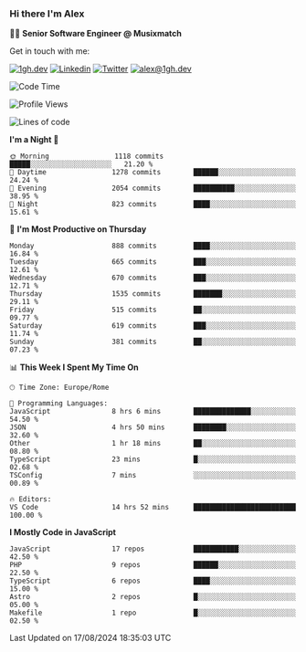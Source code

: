 ### Hi there I'm Alex

👨‍💻 __Senior Software Engineer @ Musixmatch__

Get in touch with me:

[![1gh.dev](https://img.shields.io/static/v1?label=1gh.dev&message=%20&color=red&logo=&style=flat-square&logoColor=white)](https://www.1gh.dev/)
[![Linkedin](https://img.shields.io/static/v1?label=Linkedin&message=%20&color=blue&logo=Linkedin&style=flat-square&logoColor=white)](https://linkedin.com/in/alexghirelli)
[![Twitter](https://img.shields.io/static/v1?label=Twitter&message=%20&color=blue&logo=Twitter&style=flat-square&logoColor=white)](https://twitter.com/alexGhirelli)
[![alex@1gh.dev](https://img.shields.io/static/v1?label=alex@1gh.dev&message=%20&color=red&logo=gmail&style=flat-square&logoColor=white)](mailto:alex@1gh.dev)

<!--START_SECTION:waka-->
![Code Time](http://img.shields.io/badge/Code%20Time-8%2C036%20hrs%2027%20mins-blue)

![Profile Views](http://img.shields.io/badge/Profile%20Views-0-blue)

![Lines of code](https://img.shields.io/badge/From%20Hello%20World%20I%27ve%20Written-25.6%20million%20lines%20of%20code-blue)

**I'm a Night 🦉** 

```text
🌞 Morning                1118 commits        █████░░░░░░░░░░░░░░░░░░░░   21.20 % 
🌆 Daytime                1278 commits        ██████░░░░░░░░░░░░░░░░░░░   24.24 % 
🌃 Evening                2054 commits        ██████████░░░░░░░░░░░░░░░   38.95 % 
🌙 Night                  823 commits         ████░░░░░░░░░░░░░░░░░░░░░   15.61 % 
```
📅 **I'm Most Productive on Thursday** 

```text
Monday                   888 commits         ████░░░░░░░░░░░░░░░░░░░░░   16.84 % 
Tuesday                  665 commits         ███░░░░░░░░░░░░░░░░░░░░░░   12.61 % 
Wednesday                670 commits         ███░░░░░░░░░░░░░░░░░░░░░░   12.71 % 
Thursday                 1535 commits        ███████░░░░░░░░░░░░░░░░░░   29.11 % 
Friday                   515 commits         ██░░░░░░░░░░░░░░░░░░░░░░░   09.77 % 
Saturday                 619 commits         ███░░░░░░░░░░░░░░░░░░░░░░   11.74 % 
Sunday                   381 commits         ██░░░░░░░░░░░░░░░░░░░░░░░   07.23 % 
```


📊 **This Week I Spent My Time On** 

```text
🕑︎ Time Zone: Europe/Rome

💬 Programming Languages: 
JavaScript               8 hrs 6 mins        ██████████████░░░░░░░░░░░   54.50 % 
JSON                     4 hrs 50 mins       ████████░░░░░░░░░░░░░░░░░   32.60 % 
Other                    1 hr 18 mins        ██░░░░░░░░░░░░░░░░░░░░░░░   08.80 % 
TypeScript               23 mins             █░░░░░░░░░░░░░░░░░░░░░░░░   02.68 % 
TSConfig                 7 mins              ░░░░░░░░░░░░░░░░░░░░░░░░░   00.89 % 

🔥 Editors: 
VS Code                  14 hrs 52 mins      █████████████████████████   100.00 % 
```

**I Mostly Code in JavaScript** 

```text
JavaScript               17 repos            ███████████░░░░░░░░░░░░░░   42.50 % 
PHP                      9 repos             ██████░░░░░░░░░░░░░░░░░░░   22.50 % 
TypeScript               6 repos             ████░░░░░░░░░░░░░░░░░░░░░   15.00 % 
Astro                    2 repos             █░░░░░░░░░░░░░░░░░░░░░░░░   05.00 % 
Makefile                 1 repo              █░░░░░░░░░░░░░░░░░░░░░░░░   02.50 % 
```




 Last Updated on 17/08/2024 18:35:03 UTC
<!--END_SECTION:waka-->

